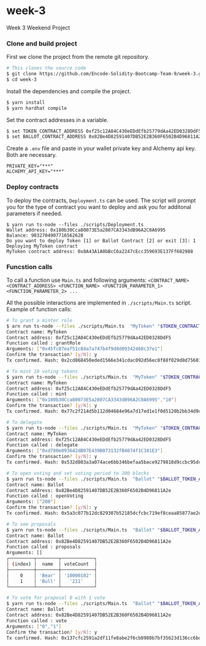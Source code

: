 # week-3
Week 3 Weekend Project

### Clone and build project

First we clone the project from the remote git repository.
```bash
# This clones the source code
$ git clone https://github.com/Encode-Solidity-Bootcamp-Team-9/week-3.git
$ cd week-3
```

Install the dependencies and compile the project.
```bash
$ yarn install
$ yarn hardhat compile
```

Set the contract addresses in a variable.
```bash
$ set TOKEN_CONTRACT_ADDRESS 0xf25c12A84C430eEDdEfb25779dAa42ED0328DdF5
$ set BALLOT_CONTRACT_ADDRESS 0x82Be4D82591407DB52E2B360F6502B4D96811A2e
```

Create a `.env` file and paste in your wallet private key and Alchemy api key. Both are necessary.
```
PRIVATE_KEY="***"
ALCHEMY_API_KEY="***"
```

### Deploy contracts

To deploy the contracts, `Deployment.ts` can be used. The script will prompt you for the type of contract you want to deploy and ask you for additonal parameters if needed.

```
$ yarn run ts-node --files ./scripts/Deployment.ts
Wallet address: 0x180b30Cca80073E5a2807CA3343dB96A2C0A6995
Balance: 9832704907716562628
Do you want to deploy Token [1] or Ballot Contract [2] or exit [3]: 1
Deploying MyToken contract
MyToken contract address: 0x8A43A1A0bBcC6a2247cEcc359693E137Ff602988
```

### Funcstion calls

To call a function use `Main.ts` and following arguments:
`<CONTRACT_NAME> <CONTRACT_ADDRESS> <FUNCTION_NAME> <FUNCTION_PARAMETER_1> <FUNCTION_PARAMETER_2> ...`

All the possible interactions are implemented in `./scripts/Main.ts` script. Example of function calls:

```bash
# To grant a minter role
$ arn run ts-node --files ./scripts/Main.ts  "MyToken" "$TOKEN_CONTRACT_ADDRESS" 'grantRole' '0x45fc87eaf51c84a7a747b4f9d8d09342468c37e1'
Contract name: MyToken
Contract address: 0xf25c12A84C430eEDdEfb25779dAa42ED0328DdF5
Function called : grantRole
Arguments: ["0x45fc87eaf51c84a7a747b4f9d8d09342468c37e1"]
Confirm the transaction? [y/N]: y
Tx confirmed. Hash: 0x2cd868450eded1566e341cdac092d56ec8f88f029d8d756016018d95ef60cb3f
```

```bash
# To mint 10 voting tokens
$ yarn run ts-node --files ./scripts/Main.ts  "MyToken" "$TOKEN_CONTRACT_ADDRESS" 'mint' '0x180b30Cca80073E5a2807CA3343dB96A2C0A6995' 10
Contract name: MyToken
Contract address: 0xf25c12A84C430eEDdEfb25779dAa42ED0328DdF5
Function called : mint
Arguments: ["0x180b30Cca80073E5a2807CA3343dB96A2C0A6995","10"]
Confirm the transaction? [y/N]: y
Tx confirmed. Hash: 0x77c2f214d5b112d04684e96a7d17ed1e1f0d5120b2bb34d9ca76b9612d2d7b66
```

```bash
# To delegate
$ yarn run ts-node --files ./scripts/Main.ts  "MyToken" "$TOKEN_CONTRACT_ADDRESS" 'delegate' '0xd780e093642dB07E439B073132fB4074f1C381E3'
Contract name: MyToken
Contract address: 0xf25c12A84C430eEDdEfb25779dAa42ED0328DdF5
Function called : delegate
Arguments: ["0xd780e093642dB07E439B073132fB4074f1C381E3"]
Confirm the transaction? [y/N]: y
Tx confirmed. Hash: 0x532d803a3a074ace6bb346befaa5bace9279818d9ccbc95dcd7580359d006887
```

```bash
# To open voting and set voting period to 200 blocks
$ yarn run ts-node --files ./scripts/Main.ts  "Ballot" "$BALLOT_TOKEN_ADDRESS" 'openVoting' 200
Contract name: Ballot
Contract address: 0x82Be4D82591407DB52E2B360F6502B4D96811A2e
Function called : openVoting
Arguments: ["200"]
Confirm the transaction? [y/N]: y
Tx confirmed. Hash: 0x5a3c077b12dc829307b52185dcfcbc719ef8ceaa85877ae2e7b9178692b76ce1
```

```bash
# To see proposals
$ yarn run ts-node --files ./scripts/Main.ts  "Ballot" "$BALLOT_TOKEN_ADDRESS" 'proposals'
Contract name: Ballot
Contract address: 0x82Be4D82591407DB52E2B360F6502B4D96811A2e
Function called : proposals
Arguments: []
┌─────────┬────────┬────────────┐
│ (index) │  name  │ voteCount  │
├─────────┼────────┼────────────┤
│    0    │ 'Bear' │ '10000102' │
│    1    │ 'Bull' │   '211'    │
└─────────┴────────┴────────────┘
```

```bash
# To vote for proposal 0 with 1 vote
$ yarn run ts-node --files ./scripts/Main.ts  "Ballot" "$BALLOT_TOKEN_ADDRESS" 'vote' 0 1
Contract name: Ballot
Contract address: 0x82Be4D82591407DB52E2B360F6502B4D96811A2e
Function called : vote
Arguments: ["0","1"]
Confirm the transaction? [y/N]: y
Tx confirmed. Hash: 0x137cfc2591a2df11fe8abe2f6cb8980b7bf35623d136cc6bdc808a12a6295980
```
